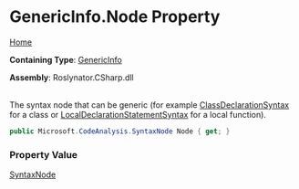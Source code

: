 # GenericInfo\.Node Property

[Home](../../../../../README.md)

**Containing Type**: [GenericInfo](../README.md)

**Assembly**: Roslynator\.CSharp\.dll

\
The syntax node that can be generic \(for example [ClassDeclarationSyntax](https://docs.microsoft.com/en-us/dotnet/api/microsoft.codeanalysis.csharp.syntax.classdeclarationsyntax) for a class or [LocalDeclarationStatementSyntax](https://docs.microsoft.com/en-us/dotnet/api/microsoft.codeanalysis.csharp.syntax.localdeclarationstatementsyntax) for a local function\)\.

```csharp
public Microsoft.CodeAnalysis.SyntaxNode Node { get; }
```

### Property Value

[SyntaxNode](https://docs.microsoft.com/en-us/dotnet/api/microsoft.codeanalysis.syntaxnode)

